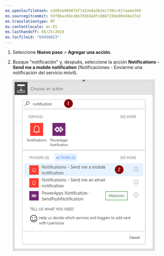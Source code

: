 ```yaml
---
ms.openlocfilehash: e3083a96687ef7a53e8a362ec730cc417aa6e309
ms.sourcegitcommit: 93f8bac60cebb783b3a8fc8887193e094d4e27e2
ms.translationtype: MT
ms.contentlocale: es-ES
ms.lasthandoff: 05/25/2019
ms.locfileid: "64458823"
---
```

1. Seleccione **Nuevo paso** > **Agregar una acción**.
2. Busque "notificación" y, después, seleccione la acción **Notifications - Send me a mobile notification** (Notificaciones - Enviarme una notificación del servicio móvil).
   
    ![Notificación](./media/email-triggers/email-triggers-sender-3.png)

